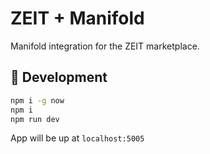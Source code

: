 # ZEIT + Manifold

Manifold integration for the ZEIT marketplace.

## 🔨 Development

```bash
npm i -g now
npm i
npm run dev
```

App will be up at `localhost:5005`
